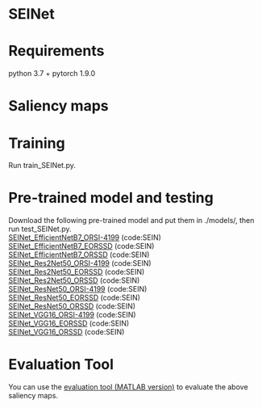 # SEINet
# Requirements
python 3.7 + pytorch 1.9.0
# Saliency maps

# Training
Run train_SEINet.py.
# Pre-trained model and testing
Download the following pre-trained model and put them in ./models/, then run test_SEINet.py.  
[SEINet_EfficientNetB7_ORSI-4199](https://pan.baidu.com/s/11yJu1QsrbOFgfdoe8biYfg) (code:SEIN)   
[SEINet_EfficientNetB7_EORSSD](https://pan.baidu.com/s/18ESvcJ4AhiiqfloDv6UWZQ) (code:SEIN)   
[SEINet_EfficientNetB7_ORSSD](https://pan.baidu.com/s/1wXWW7UcblAdwO-NvuDOy6g) (code:SEIN)  
[SEINet_Res2Net50_ORSI-4199](https://pan.baidu.com/s/1LyeS4jh6Hy0SX-EwHgZyKg) (code:SEIN)  
[SEINet_Res2Net50_EORSSD](https://pan.baidu.com/s/1AFwK0avVqucSo61R4C6A8g) (code:SEIN)  
[SEINet_Res2Net50_ORSSD](https://pan.baidu.com/s/1UvPmLsbJolwnNit--iMPxQ) (code:SEIN)  
[SEINet_ResNet50_ORSI-4199](https://pan.baidu.com/s/1Aqo8_tiIfaPLvBT0Kk_tDg) (code:SEIN)  
[SEINet_ResNet50_EORSSD](https://pan.baidu.com/s/1Q5siaO9DkcyMa2Z6l7QejA) (code:SEIN)  
[SEINet_ResNet50_ORSSD](https://pan.baidu.com/s/1-mUwTMBNiwNSaYaHmNWJ3A) (code:SEIN)  
[SEINet_VGG16_ORSI-4199](https://pan.baidu.com/s/1vdIn2-RikWIBfkMoCPM6Cw) (code:SEIN)  
[SEINet_VGG16_EORSSD](https://pan.baidu.com/s/1G3amffaKLa5vv9Y7rda7ow) (code:SEIN)  
[SEINet_VGG16_ORSSD](https://pan.baidu.com/s/1mgZyXTFFmBzNbZt4V7g3Ww) (code:SEIN)  
# Evaluation Tool
You can use the [evaluation tool (MATLAB version)](https://github.com/MathLee/MatlabEvaluationTools) to evaluate the above saliency maps.
